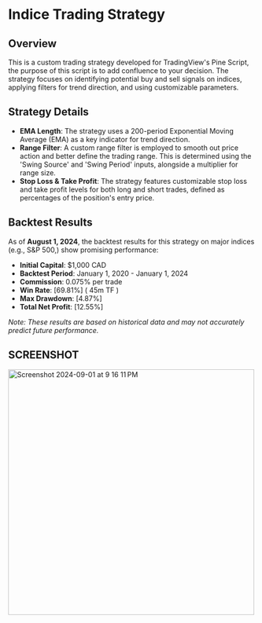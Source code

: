 # Indice Trading Strategy 

## Overview

This is a custom trading strategy developed for TradingView's Pine Script, the purpose of this script is to add confluence to your decision.
The strategy focuses on identifying potential buy and sell signals on indices, applying filters for trend direction, and using customizable parameters.

## Strategy Details

- **EMA Length**: The strategy uses a 200-period Exponential Moving Average (EMA) as a key indicator for trend direction.
- **Range Filter**: A custom range filter is employed to smooth out price action and better define the trading range. This is determined using the 'Swing Source' and 'Swing Period' inputs, alongside a multiplier for range size.
- **Stop Loss & Take Profit**: The strategy features customizable stop loss and take profit levels for both long and short trades, defined as percentages of the position's entry price.

## Backtest Results

As of **August 1, 2024**, the backtest results for this strategy on major indices (e.g., S&P 500,) show promising performance:

- **Initial Capital**: $1,000 CAD
- **Backtest Period**: January 1, 2020 - January 1, 2024
- **Commission**: 0.075% per trade
- **Win Rate**: [69.81%]    ( 45m TF ) 
- **Max Drawdown**: [4.87%]
- **Total Net Profit**: [12.55%]

_Note: These results are based on historical data and may not accurately predict future performance._



## SCREENSHOT 

<img width="500" alt="Screenshot 2024-09-01 at 9 16 11 PM" src="https://github.com/user-attachments/assets/f2b7ebb4-3618-46fa-9340-af324b846b22">



